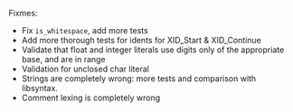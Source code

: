 Fixmes:

* Fix `is_whitespace`, add more tests
* Add more thorough tests for idents for XID_Start & XID_Continue
* Validate that float and integer literals use digits only of the appropriate
  base, and are in range
* Validation for unclosed char literal
* Strings are completely wrong: more tests and comparison with libsyntax.
* Comment lexing is completely wrong
